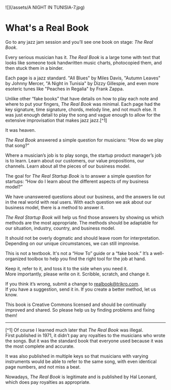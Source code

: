 ![](/assets/A NIGHT IN TUNISIA-7.jpg)

# What's a Real Book

Go to any jazz jam session and you’ll see one book on stage: _The Real Book_.

Every serious musician has it. _The Real Book_ is a large tome with text that looks like someone took handwritten music charts, photocopied them, and then stuck them in a binder.

Each page is a jazz standard. "All Blues" by Miles Davis, "Autumn Leaves" by Johnny Mercer, "A Night in Tunisia" by Dizzy Gillespie, and even more esoteric tunes like "Peaches in Regalia" by Frank Zappa.

Unlike other “fake books” that have details on how to play each note and where to put your fingers, _The Real Book_ was minimal. Each page had the key signature, time signature, chords, melody line, and not much else. It was just enough detail to play the song and vague enough to allow for the extensive improvisation that makes jazz jazz.[^1]

It was heaven.

_The Real Book_ answered a simple question for musicians: “How do we play that song?”

Where a musician’s job is to play songs, the startup product manager’s job is to learn. Learn about our customers, our value propositions, our channels. Learn about all the pieces of our business model.

The goal for _The Real Startup Book_ is to answer a simple question for startups: “How do I learn about the different aspects of my business model?”

We have unanswered questions about our business, and the answers lie out in the real world with real users. With each question we ask about our business model, there is a method to answer it.

_The Real Startup Book_ will help us find those answers by showing us which methods are the most appropriate. The methods should be adaptable for our situation, industry, country, and business model.

It should not be overly dogmatic and should leave room for interpretation. Depending on our unique circumstances, we can still improvise.

This is not a textbook. It's not a “How To” guide or a “fake book.” It’s a well-organized toolbox to help you find the right tool for the job at hand.

Keep it, refer to it, and toss it to the side when you need it.  
More importantly, please write on it. Scribble, scratch, and change it.

If you think it’s wrong, submit a change to realbook@trikro.com.  
If you have a suggestion, send it in. If you create a better method, let us know.

This book is Creative Commons licensed and should be continually improved and shared. So please help us by finding problems and fixing them!

---

[^1] Of course I learned much later that _The Real Book_ was illegal.  
First published in 1971, it didn’t pay any royalties to the musicians who wrote the songs. But it was the standard book that everyone used because it was the most complete and accurate.

It was also published in multiple keys so that musicians with varying instruments would be able to refer to the same song, with even identical page numbers, and not miss a beat.

Nowadays, _The Real Book_ is legitimate and is published by Hal Leonard, which does pay royalties as appropriate.

